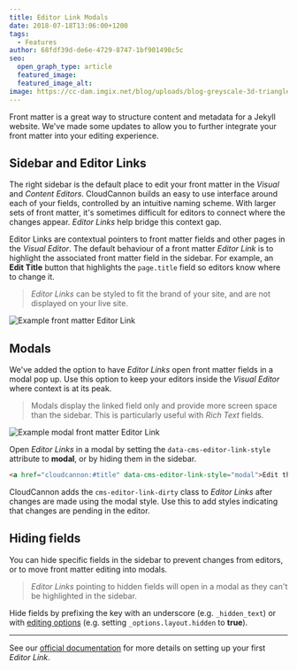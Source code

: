 ```yaml
---
title: Editor Link Modals
date: 2018-07-18T13:06:00+1200
tags:
  - Features
author: 68fdf39d-de6e-4729-8747-1bf901498c5c
seo:
  open_graph_type: article
  featured_image:
  featured_image_alt:
image: https://cc-dam.imgix.net/blog/uploads/blog-greyscale-3d-triangles.jpg
---
```

Front matter is a great way to structure content and metadata for a Jekyll website. We've made some updates to allow you to further integrate your front matter into your editing experience.

## Sidebar and Editor Links

The right sidebar is the default place to edit your front matter in the *Visual* and *Content Editors*. CloudCannon builds an easy to use interface around each of your fields, controlled by an intuitive naming scheme. With larger sets of front matter, it's sometimes difficult for editors to connect where the changes appear. *Editor Links* help bridge this context gap.

Editor Links are contextual pointers to front matter fields and other pages in the *Visual Editor*. The default behaviour of a front matter *Editor Link* is to highlight the associated front matter field in the sidebar. For example, an **Edit Title** button that highlights the `page.title` field so editors know where to change it.

> *Editor Links* can be styled to fit the brand of your site, and are not displayed on your live site.


![Example front matter Editor Link](https://cc-dam.imgix.net/blog/assets/blog/editor-link-modals/sidebar-editor-link.png)

## Modals

We've added the option to have *Editor Links* open front matter fields in a modal pop up. Use this option to keep your editors inside the *Visual Editor* where context is at its peak.

> Modals display the linked field only and provide more screen space than the sidebar. This is particularly useful with *Rich Text* fields.


![Example modal front matter Editor Link](https://cc-dam.imgix.net/blog/assets/blog/editor-link-modals/modal-editor-link.png)

Open *Editor Links* in a modal by setting the `data-cms-editor-link-style` attribute to **modal**, or by hiding them in the sidebar.

```html
<a href="cloudcannon:#title" data-cms-editor-link-style="modal">Edit the title</a>
```

CloudCannon adds the `cms-editor-link-dirty` class to *Editor Links* after changes are made using the modal style. Use this to add styles indicating that changes are pending in the editor.

## Hiding fields

You can hide specific fields in the sidebar to prevent changes from editors, or to move front matter editing into modals.

> *Editor Links* pointing to hidden fields will open in a modal as they can't be highlighted in the sidebar.


Hide fields by prefixing the key with an underscore (e.g. `_hidden_text`) or with [editing options](https://docs.cloudcannon.com/editing/options/#hidden-fields) (e.g. setting `_options.layout.hidden` to **true**).

---

See our [official documentation](/documentation/edit/editing/html/#editor-links) for more details on setting up your first *Editor Link*.
